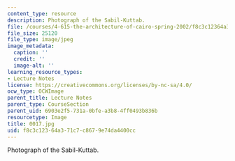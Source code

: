 ```yaml
---
content_type: resource
description: Photograph of the Sabil-Kuttab.
file: /courses/4-615-the-architecture-of-cairo-spring-2002/f8c3c12364a371c7c8679e74da4400cc_0017.jpg
file_size: 25120
file_type: image/jpeg
image_metadata:
  caption: ''
  credit: ''
  image-alt: ''
learning_resource_types:
- Lecture Notes
license: https://creativecommons.org/licenses/by-nc-sa/4.0/
ocw_type: OCWImage
parent_title: Lecture Notes
parent_type: CourseSection
parent_uid: 6903e2f5-731a-0bfe-a3b8-4ff0493b836b
resourcetype: Image
title: 0017.jpg
uid: f8c3c123-64a3-71c7-c867-9e74da4400cc
---
```

Photograph of the Sabil-Kuttab.